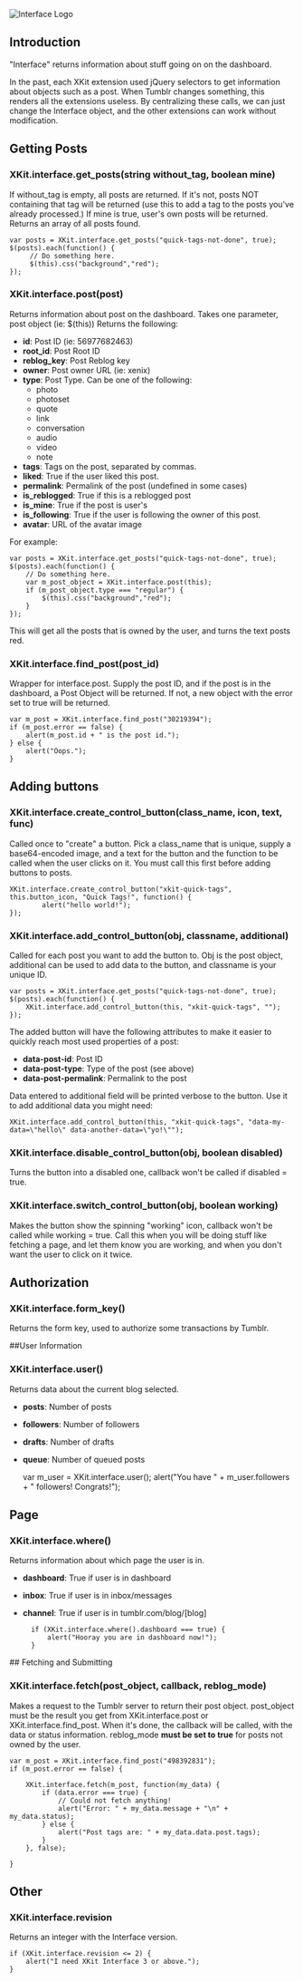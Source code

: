 ![Interface Logo](http://xkit.info/interface_logo_small.png)   

## Introduction
"Interface" returns information about stuff going on on the dashboard.

In the past, each XKit extension used jQuery selectors to get information about objects such as a post. When Tumblr changes something, this renders all the extensions useless. By centralizing these calls, we can just change the Interface object, and the other extensions can work without modification.

## Getting Posts

### XKit.interface.get_posts(string without_tag, boolean mine)
If without_tag is empty, all posts are returned. If it's not, posts NOT containing that tag will be returned (use this to add a tag to the posts you've already processed.) If mine is true, user's own posts will be returned. Returns an array of all posts found.

	var posts = XKit.interface.get_posts("quick-tags-not-done", true);
	$(posts).each(function() {  
	     // Do something here.  
	     $(this).css("background","red");	
	});
 
### XKit.interface.post(post)
Returns information about post on the dashboard. Takes one parameter, post object (ie: $(this))
Returns the following:

* **id**: Post ID (ie: 56977682463)
* **root_id**: Post Root ID
* **reblog_key**: Post Reblog key
* **owner**: Post owner URL (ie: xenix)
* **type**: Post Type. Can be one of the following:   
   * photo  
   * photoset  
   * quote
   * link
   * conversation
   * audio
   * video
   * note
* **tags**: Tags on the post, separated by commas.
* **liked**: True if the user liked this post.
* **permalink**: Permalink of the post (undefined in some cases)
* **is_reblogged**: True if this is a reblogged post
* **is_mine**: True if the post is user's
* **is_following**: True if the user is following the owner of this post.
* **avatar**: URL of the avatar image

For example:

	var posts = XKit.interface.get_posts("quick-tags-not-done", true);
	$(posts).each(function() {  
		// Do something here.  
		var m_post_object = XKit.interface.post(this);
		if (m_post_object.type === "regular") {
			$(this).css("background","red");	
		}
	});
  
This will get all the posts that is owned by the user, and turns the text posts red.

### XKit.interface.find_post(post_id)
Wrapper for interface.post. Supply the post ID, and if the post is in the dashboard, a Post Object will be returned. If not, a new object with the error set to true will be returned.

	var m_post = XKit.interface.find_post("30219394");
	if (m_post.error == false) {
		alert(m_post.id + " is the post id.");
	} else {
		alert("Oops.");	
	}

## Adding buttons

### XKit.interface.create_control_button(class_name, icon, text, func)
Called once to "create" a button. Pick a class_name that is unique, supply a base64-encoded image, and a text for the button and the function to be called when the user clicks on it. You must call this first before adding buttons to posts.

	XKit.interface.create_control_button("xkit-quick-tags", this.button_icon, "Quick Tags!", function() {
			alert("hello world!");
	});
 
### XKit.interface.add_control_button(obj, classname, additional)
Called for each post you want to add the button to. Obj is the post object, additional can be used to add data to the button, and classname is your unique ID.

	var posts = XKit.interface.get_posts("quick-tags-not-done", true);
	$(posts).each(function() {
		XKit.interface.add_control_button(this, "xkit-quick-tags", "");
	});
	
The added button will have the following attributes to make it easier to quickly reach most used properties of a post:
* **data-post-id**: Post ID
* **data-post-type**: Type of the post (see above)
* **data-post-permalink**: Permalink to the post

Data entered to additional field will be printed verbose to the button. Use it to add additional data you might need:

	XKit.interface.add_control_button(this, "xkit-quick-tags", "data-my-data=\"hello\" data-another-data=\"yo!\"");
	
### XKit.interface.disable_control_button(obj, boolean disabled)
Turns the button into a disabled one, callback won't be called if disabled = true.

### XKit.interface.switch_control_button(obj, boolean working)
Makes the button show the spinning "working" icon, callback won't be called while working = true. Call this when you will be doing stuff like fetching a page, and let them know you are working, and when you don't want the user to click on it twice.
	
## Authorization
### XKit.interface.form_key()
Returns the form key, used to authorize some transactions by Tumblr.

##User Information
### XKit.interface.user()
Returns data about the current blog selected.
* **posts**: Number of posts
* **followers**: Number of followers
* **drafts**: Number of drafts
* **queue**: Number of queued posts

	var m_user = XKit.interface.user();
	alert("You have " + m_user.followers + " followers! Congrats!");

## Page
### XKit.interface.where()
Returns information about which page the user is in.

* **dashboard**: True if user is in dashboard
* **inbox**: True if user is in inbox/messages
* **channel**: True if user is in tumblr.com/blog/[blog]   

		if (XKit.interface.where().dashboard === true) {
			alert("Hooray you are in dashboard now!");	
		}

## Fetching and Submitting
### XKit.interface.fetch(post_object, callback, reblog_mode)
Makes a request to the Tumblr server to return their post object. post_object must be the result you get from XKit.interface.post or XKit.interface.find_post. When it's done, the callback will be called, with the data or status information. reblog_mode **must be set to true** for posts not owned by the user.

	var m_post = XKit.interface.find_post("498392831");
	if (m_post.error == false) {
	
		XKit.interface.fetch(m_post, function(my_data) {
			if (data.error === true) {
				// Could not fetch anything!
				alert("Error: " + my_data.message + "\n" + my_data.status);	
			} else {
				alert("Post tags are: " + my_data.data.post.tags);
			}
		}, false);
		
	}

## Other
### XKit.interface.revision
Returns an integer with the Interface version.

	if (XKit.interface.revision <= 2) {
		alert("I need XKit Interface 3 or above.");
	}